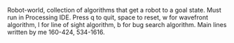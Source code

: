Robot-world, collection of algorithms that get a robot to a goal state. Must run in Processing IDE. Press q to quit, space to reset, w for wavefront algorithm, l for line of sight algorithm, b for bug search algorithm. Main lines written by me 160-424, 534-1616.
